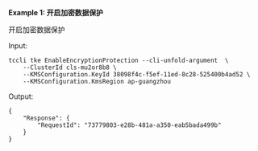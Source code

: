 **Example 1: 开启加密数据保护**

开启加密数据保护

Input: 

```
tccli tke EnableEncryptionProtection --cli-unfold-argument  \
    --ClusterId cls-mu2or8b8 \
    --KMSConfiguration.KeyId 38098f4c-f5ef-11ed-8c28-525400b4ad52 \
    --KMSConfiguration.KmsRegion ap-guangzhou
```

Output: 
```
{
    "Response": {
        "RequestId": "73779803-e28b-481a-a350-eab5bada499b"
    }
}
```

